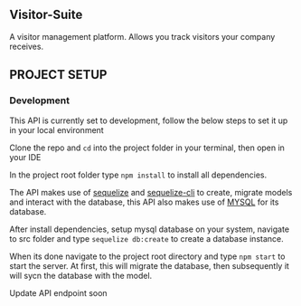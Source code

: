 ## Visitor-Suite
A visitor management platform. Allows you track visitors your company receives.

## PROJECT SETUP

### Development

This API is currently set to development, follow the below steps to set it up in your local environment

Clone the repo and `cd` into the project folder in your terminal, then open in your IDE

In the project root folder type `npm install` to install all dependencies.

The API makes use of [sequelize](https://sequelize.org/) and [sequelize-cli](https://github.com/sequelize/cli) to create, migrate models and interact with the database, this API also makes use of [MYSQL](mysql.com) for its database.

After install dependencies, setup mysql database on your system, navigate to src folder and type `sequelize db:create` to create a database instance.

When its done navigate to the project root directory and type `npm start` to start the server. At first, this will migrate the database, then subsequently it will sycn the database with the model.

Update API endpoint soon







